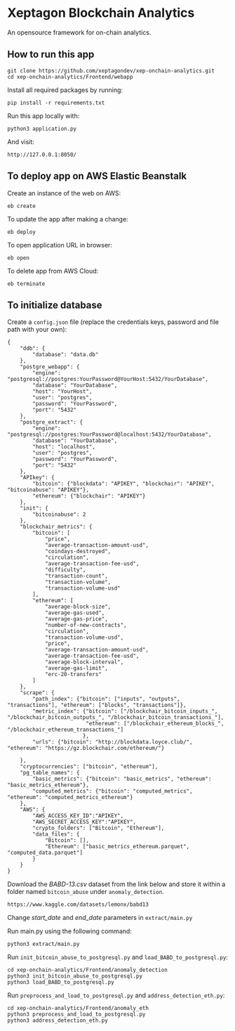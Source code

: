 
# Xeptagon Blockchain Analytics
An opensource framework for on-chain analytics.

## How to run this app

```
git clone https://github.com/xeptagondev/xep-onchain-analytics.git
cd xep-onchain-analytics/Frontend/webapp
```
Install all required packages by running:
```
pip install -r requirements.txt
```

Run this app locally with:
```
python3 application.py
```

And visit:
```
http://127.0.0.1:8050/
```

## To deploy app on AWS Elastic Beanstalk

Create an instance of the web on AWS:
```
eb create
```

To update the app after making a change:
```
eb deploy
```

To open application URL in browser:
```
eb open
```

To delete app from AWS Cloud:
```
eb terminate
```
## To initialize database

Create a `config.json` file (replace the credentials keys, password and file path with your own):
```
{
    "ddb": {
        "database": "data.db"
    },
    "postgre_webapp": {
        "engine": "postgresql://postgres:YourPassword@YourHost:5432/YourDatabase",
        "database": "YourDatabase",
        "host": "YourHost",
        "user": "postgres",
        "password": "YourPassword",
        "port": "5432"
    },
    "postgre_extract": {
        "engine": "postgresql://postgres:YourPassword@localhost:5432/YourDatabase",
        "database": "YourDatabase",
        "host": "localhost",
        "user": "postgres",
        "password": "YourPassword",
        "port": "5432"
    },
    "APIkey": {
        "bitcoin": {"blockdata": "APIKEY", "blockchair": "APIKEY", "bitcoinabuse": "APIKEY"},
        "ethereum": {"blockchair": "APIKEY"}
    },
    "init": {
        "bitcoinabuse": 2
    },
    "blockchair_metrics": {
        "bitcoin": [
            "price",
            "average-transaction-amount-usd",
            "coindays-destroyed",
            "circulation",
            "average-transaction-fee-usd",
            "difficulty",
            "transaction-count",
            "transaction-volume",
            "transaction-volume-usd"
        ],
        "ethereum": [ 
            "average-block-size",
            "average-gas-used",
            "average-gas-price",
            "number-of-new-contracts",
            "circulation",
            "transaction-volume-usd",
            "price",
            "average-transaction-amount-usd",
            "average-transaction-fee-usd",
            "average-block-interval",
            "average-gas-limit",
            "erc-20-transfers"
        ]
    },
    "scrape": {
        "path_index": {"bitcoin": ["inputs", "outputs", "transactions"], "ethereum": ["blocks", "transactions"]},
        "metric_index": {"bitcoin": ["/blockchair_bitcoin_inputs_", "/blockchair_bitcoin_outputs_", "/blockchair_bitcoin_transactions_"],
                         "ethereum": ["/blockchair_ethereum_blocks_", "/blockchair_ethereum_transactions_"]    
                        },
        "urls": {"bitcoin": "http://blockdata.loyce.club/", "ethereum": "https://gz.blockchair.com/ethereum/"}

    },
    "cryptocurrencies": ["bitcoin", "ethereum"],
    "pg_table_names": {
        "basic_metrics": {"bitcoin": "basic_metrics", "ethereum": "basic_metrics_ethereum"},
        "computed_metrics": {"bitcoin": "computed_metrics", "ethereum": "computed_metrics_ethereum"}
    },
    "AWS": {
        "AWS_ACCESS_KEY_ID":"APIKEY",
        "AWS_SECRET_ACCESS_KEY":"APIKEY",
        "crypto_folders": ["Bitcoin", "Ethereum"],
        "data_files": {
            "Bitcoin": [],
            "Ethereum": ["basic_metrics_ethereum.parquet", "computed_data.parquet"] 
        }
    }
}

```

Download the *BABD-13.csv* dataset from the link below and store it within a folder named `bitcoin_abuse` under `anomaly_detection`.

```
https://www.kaggle.com/datasets/lemonx/babd13
```

Change *start_date* and *end_date* parameters in `extract/main.py`

Run main.py using the following command:

```
python3 extract/main.py
```

Run `init_bitcoin_abuse_to_postgresql.py` and `load_BABD_to_postgresql.py`:

```
cd xep-onchain-analytics/Frontend/anomaly_detection
python3 init_bitcoin_abuse_to_postgresql.py
python3 load_BABD_to_postgresql.py
```

Run `preprocess_and_load_to_postgresql.py` and `address_detection_eth.py`:

```
cd xep-onchain-analytics/Frontend/anomaly_eth
python3 preprocess_and_load_to_postgresql.py
python3 address_detection_eth.py
```
